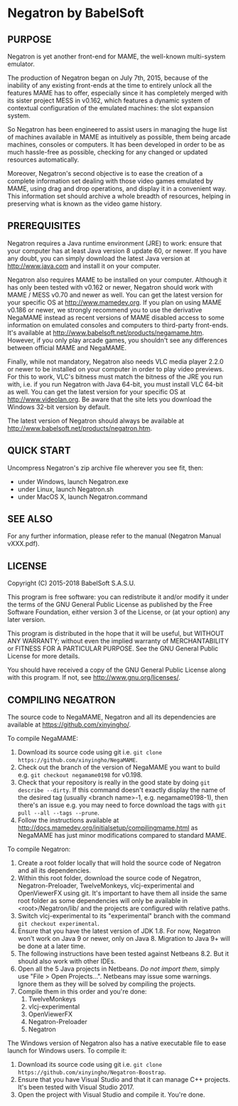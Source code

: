 # Negatron by BabelSoft

## PURPOSE

Negatron is yet another front-end for MAME, the well-known multi-system emulator.

The production of Negatron began on July 7th, 2015, because of the inability of any existing front-ends at the time to entirely unlock all the features MAME has to offer, especially since it has completely merged with its sister project MESS in v0.162, which features a dynamic system of contextual configuration of the emulated machines: the slot expansion system.

So Negatron has been engineered to assist users in managing the huge list of machines available in MAME as intuitively as possible, them being arcade machines, consoles or computers. It has been developed in order to be as much hassle-free as possible, checking for any changed or updated resources automatically.

Moreover, Negatron's second objective is to ease the creation of a complete information set dealing with those video games emulated by MAME, using drag and drop operations, and display it in a convenient way. This information set should archive a whole breadth of resources, helping in preserving what is known as the video game history.

## PREREQUISITES

Negatron requires a Java runtime environment (JRE) to work: ensure that your computer has at least Java version 8 update 60, or newer. If you have any doubt, you can simply download the latest Java version at http://www.java.com and install it on your computer.

Negatron also requires MAME to be installed on your computer. Although it has only been tested with v0.162 or newer, Negatron should work with MAME / MESS v0.70 and newer as well. You can get the latest version for your specific OS at http://www.mamedev.org. If you plan on using MAME v0.186 or newer, we strongly recommend you to use the derivative NegaMAME instead as recent versions of MAME disabled access to some information on emulated consoles and computers to third-party front-ends. It's available at http://www.babelsoft.net/products/negamame.htm. However, if you only play arcade games, you shouldn't see any differences between official MAME and NegaMAME.

Finally, while not mandatory, Negatron also needs VLC media player 2.2.0 or newer to be installed on your computer in order to play video previews. For this to work, VLC's bitness must match the bitness of the JRE you run with, i.e. if you run Negatron with Java 64-bit, you must install VLC 64-bit as well.
You can get the latest version for your specific OS at http://www.videolan.org. Be aware that the site lets you download the Windows 32-bit version by default.

The latest version of Negatron should always be available at http://www.babelsoft.net/products/negatron.htm.

## QUICK START

Uncompress Negatron's zip archive file wherever you see fit, then:
* under Windows, launch Negatron.exe
* under Linux, launch Negatron.sh
* under MacOS X, launch Negatron.command

## SEE ALSO

For any further information, please refer to the manual (Negatron Manual vXXX.pdf).

## LICENSE

Copyright (C) 2015-2018 BabelSoft S.A.S.U.

This program is free software: you can redistribute it and/or modify it under the terms of the GNU General Public License as published by the Free Software Foundation, either version 3 of the License, or (at your option) any later version.

This program is distributed in the hope that it will be useful, but WITHOUT ANY WARRANTY; without even the implied warranty of MERCHANTABILITY or FITNESS FOR A PARTICULAR PURPOSE.  See the GNU General Public License for more details.

You should have received a copy of the GNU General Public License along with this program.  If not, see <http://www.gnu.org/licenses/>.

## COMPILING NEGATRON

The source code to NegaMAME, Negatron and all its dependencies are available at https://github.com/xinyingho/.

To compile NegaMAME:
1. Download its source code using git i.e. `git clone https://github.com/xinyingho/NegaMAME`.
2. Check out the branch of the version of NegaMAME you want to build e.g. `git checkout negamame0198` for v0.198.
3. Check that your repository is really in the good state by doing `git describe --dirty`. If this command doesn't exactly display the name of the desired tag (usually \<branch name\>-1, e.g. negamame0198-1), then there's an issue e.g. you may need to force download the tags with `git pull --all --tags --prune`.
4. Follow the instructions available at http://docs.mamedev.org/initialsetup/compilingmame.html as NegaMAME has just minor modifications compared to standard MAME.

To compile Negatron:
1. Create a root folder locally that will hold the source code of Negatron and all its dependencies.
2. Within this root folder, download the source code of Negatron, Negatron-Preloader, TwelveMonkeys, vlcj-experimental and OpenViewerFX using git. It's important to have them all inside the same root folder as some dependencies will only be available in \<root\>/Negatron/lib/ and the projects are configured with relative paths.
3. Switch vlcj-experimental to its "experimental" branch with the command `git checkout experimental`.
4. Ensure that you have the latest version of JDK 1.8. For now, Negatron won't work on Java 9 or newer, only on Java 8. Migration to Java 9+ will be done at a later time.
5. The following instructions have been tested against Netbeans 8.2. But it should also work with other IDEs.
6. Open all the 5 Java projects in Netbeans. *Do not import them*, simply use "File > Open Projects...". Netbeans may issue some warnings. Ignore them as they will be solved by compiling the projects.
7. Compile them in this order and you're done:
   1. TwelveMonkeys
   2. vlcj-experimental
   3. OpenViewerFX
   4. Negatron-Preloader
   5. Negatron

The Windows version of Negatron also has a native executable file to ease launch for Windows users.  To compile it:
1. Download its source code using git i.e. `git clone https://github.com/xinyingho/Negatron-Boostrap`.
2. Ensure that you have Visual Studio and that it can manage C++ projects. It's been tested with Visual Studio 2017.
3. Open the project with Visual Studio and compile it. You're done.

